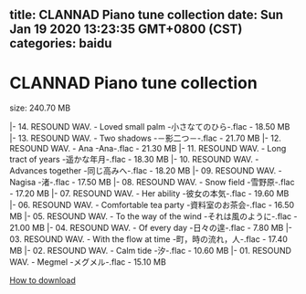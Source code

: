 
title: CLANNAD Piano tune collection
date: Sun Jan 19 2020 13:23:35 GMT+0800 (CST)    
categories: baidu
---

# CLANNAD Piano tune collection
size: 240.70 MB
 
 
|- 14. RESOUND WAV. - Loved small palm -小さなてのひら-.flac - 18.50 MB
|- 13. RESOUND WAV. - Two shadows -－影二つ－-.flac - 21.70 MB
|- 12. RESOUND WAV. - Ana -Ana-.flac - 21.30 MB
|- 11. RESOUND WAV. - Long tract of years -遥かな年月-.flac - 18.30 MB
|- 10. RESOUND WAV. - Advances together -同じ高みへ-.flac - 18.20 MB
|- 09. RESOUND WAV. - Nagisa -渚-.flac - 17.50 MB
|- 08. RESOUND WAV. - Snow field -雪野原-.flac - 17.20 MB
|- 07. RESOUND WAV. - Her ability -彼女の本気-.flac - 19.60 MB
|- 06. RESOUND WAV. - Comfortable tea party -資料室のお茶会-.flac - 16.50 MB
|- 05. RESOUND WAV. - To the way of the wind -それは風のように-.flac - 21.00 MB
|- 04. RESOUND WAV. - Of every day -日々の遑-.flac - 7.80 MB
|- 03. RESOUND WAV. - With the flow at time -町，時の流れ，人-.flac - 17.40 MB
|- 02. RESOUND WAV. - Calm tide -汐-.flac - 10.60 MB
|- 01. RESOUND WAV. - Megmel -メグメル-.flac - 15.10 MB

[How to download](https://bpcam.bemobtrk.com/go/2ceec3aa-1ca2-46d6-b9ff-aaa5c184517c?jno=318)